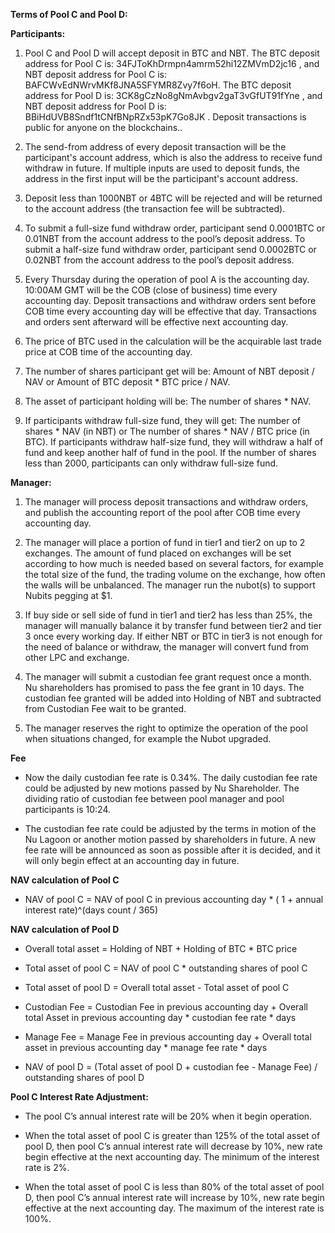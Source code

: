 ﻿**Terms of Pool C and Pool D:**

**Participants:**

1. Pool C and Pool D will accept deposit in BTC and NBT. The BTC deposit address for Pool C is: 34FJToKhDrmpn4amrm52hi12ZMVmD2jc16 , and NBT deposit address for Pool C is: BAFCWvEdNWrvMKf8JNA5SFYMR8Zvy7f6oH. The BTC deposit address for Pool D is: 3CK8gCzNo8gNmAvbgv2gaT3vGfUT91fYne , and NBT deposit address for Pool D is: BBiHdUVB8Sndf1tCNfBNpRZx53pK7Go8JK . Deposit transactions is public for anyone on the blockchains..

2. The send-from address of every deposit transaction will be the participant's account address, which is also the address to receive fund withdraw in future. If multiple inputs are used to deposit funds, the address in the first input will be the participant's account address.

3. Deposit less than 1000NBT or 4BTC will be rejected and will be returned to the account address (the transaction fee will be subtracted).

4. To submit a full-size fund withdraw order, participant send 0.0001BTC or 0.01NBT from the account address to the pool’s deposit address. To submit a half-size fund withdraw order, participant send 0.0002BTC or 0.02NBT from the account address to the pool’s deposit address.

5. Every Thursday during the operation of pool A is the accounting day. 10:00AM GMT will be the COB (close of business) time every accounting day. Deposit transactions and withdraw orders sent before COB time every accounting day will be effective that day. Transactions and orders sent afterward will be effective next accounting day.

6. The price of BTC used in the calculation will be the acquirable last trade price at COB time of the accounting day.

7. The number of shares participant get will be: Amount of NBT deposit / NAV or Amount of BTC deposit * BTC price / NAV.

8. The asset of participant holding will be: The number of shares * NAV.

9. If participants withdraw full-size fund, they will get: The number of shares * NAV (in NBT) or The number of shares * NAV / BTC price (in BTC). If participants withdraw half-size fund, they will withdraw a half of fund and keep another half of fund in the pool. If the number of shares less than
2000, participants can only withdraw full-size fund.

**Manager:**

1. The manager will process deposit transactions and withdraw orders, and publish the accounting report of the pool after COB time every accounting day.

2. The manager will place a portion of fund in tier1 and tier2 on up to 2 exchanges. The amount of fund placed on exchanges will be set according to how much is needed based on several factors, for example the total size of the fund, the trading volume on the exchange, how often the walls will be unbalanced. The manager run the nubot(s) to support Nubits pegging at $1.

3. If buy side or sell side of fund in tier1 and tier2 has less than 25%, the manager will manually balance it by transfer fund between tier2 and tier 3 once every working day. If either NBT or BTC in tier3 is not enough for the need of balance or withdraw, the manager will convert fund from other
LPC and exchange.

4. The manager will submit a custodian fee grant request once a month. Nu shareholders has promised to pass the fee grant in 10 days. The custodian fee granted will be added into Holding of NBT and subtracted from Custodian Fee wait to be granted.

5. The manager reserves the right to optimize the operation of the pool when situations changed, for example the Nubot upgraded.

**Fee**

 - Now the daily custodian fee rate is 0.34%. The daily custodian fee rate could be adjusted by new motions passed by Nu Shareholder. The dividing ratio of custodian fee between pool manager and pool participants is 10:24.

 - The custodian fee rate could be adjusted by the terms in motion of the Nu Lagoon or another motion passed by shareholders in future. A new fee rate will be announced as soon as possible after it is decided, and it will only begin effect at an accounting day in future.


**NAV calculation of Pool C**


 - NAV of pool C = NAV of pool C in previous accounting day * ( 1 +
   annual interest rate)^(days count / 365)



**NAV calculation of Pool D**



- Overall total asset = Holding of NBT + Holding of BTC * BTC price



- Total asset of pool C = NAV of pool C * outstanding shares of pool C



- Total asset of pool D = Overall total asset - Total asset of pool C


- Custodian Fee = Custodian Fee in previous accounting day + Overall total Asset in previous accounting day * custodian fee rate * days


- Manage Fee = Manage Fee in previous accounting day + Overall total asset in previous accounting day * manage fee
rate * days


- NAV of pool D = (Total asset of pool D + custodian fee - Manage Fee) / outstanding shares of pool D


**Pool C Interest Rate Adjustment:**


- The pool C’s annual interest rate will be 20% when it begin operation.



- When the total asset of pool C is greater than 125% of the total asset of pool D, then pool C’s annual interest rate will decrease by 10%, new rate begin effective at the next accounting day. The minimum of the interest rate is 2%.



- When the total asset of pool C is less than 80% of the total asset of pool D, then pool C’s annual interest rate will increase by 10%, new rate begin effective at the next accounting day. The maximum of the interest rate is 100%.
